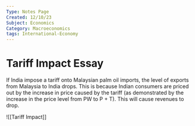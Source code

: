 ```yaml
---
Type: Notes Page
Created: 12/10/23
Subject: Economics
Category: Macroeconomics
tags: International-Economy
---
```


# Tariff Impact Essay

If India impose a tariff onto Malaysian palm oil imports, the level of exports from Malaysia to India drops. This is because Indian consumers are priced out by the increase in price caused by the tariff (as demonstrated by the increase in the price level from PW to P + T). This will cause revenues to drop.

![[Tariff Impact]]